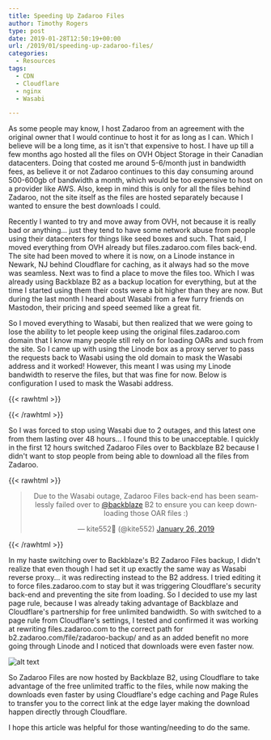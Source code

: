 ```yaml
---
title: Speeding Up Zadaroo Files
author: Timothy Rogers
type: post
date: 2019-01-28T12:50:19+00:00
url: /2019/01/speeding-up-zadaroo-files/
categories:
  - Resources
tags:
  - CDN
  - Cloudflare
  - nginx
  - Wasabi

---
```

As some people may know, I host Zadaroo from an agreement with the original owner that I would continue to host it for as long as I can. Which I believe will be a long time, as it isn't that expensive to host. I have up till a few months ago hosted all the files on OVH Object Storage in their Canadian datacenters. Doing that costed me around 5-6/month just in bandwidth fees, as believe it or not Zadaroo continues to this day consuming around 500-600gb of bandwidth a month, which would be too expensive to host on a provider like AWS. Also, keep in mind this is only for all the files behind Zadaroo, not the site itself as the files are hosted separately because I wanted to ensure the best downloads I could.

Recently I wanted to try and move away from OVH, not because it is really bad or anything... just they tend to have some network abuse from people using their datacenters for things like seed boxes and such. That said, I moved everything from OVH already but files.zadaroo.com files back-end. The site had been moved to where it is now, on a Linode instance in Newark, NJ behind Cloudflare for caching, as it always had so the move was seamless. Next was to find a place to move the files too. Which I was already using Backblaze B2 as a backup location for everything, but at the time I started using them their costs were a bit higher than they are now. But during the last month I heard about Wasabi from a few furry friends on Mastodon, their pricing and speed seemed like a great fit.

So I moved everything to Wasabi, but then realized that we were going to lose the ability to let people keep using the original files.zadaroo.com domain that I know many people still rely on for loading OARs and such from the site. So I came up with using the Linode box as a proxy server to pass the requests back to Wasabi using the old domain to mask the Wasabi address and it worked! However, this meant I was using my Linode bandwidth to reserve the files, but that was fine for now. Below is configuration I used to mask the Wasabi address.

{{< rawhtml >}}
<script src="https://gitlab.com/snippets/1802178.js"></script>
{{< /rawhtml >}}

So I was forced to stop using Wasabi due to 2 outages, and this latest one from them lasting over 48 hours... I found this to be unacceptable. I quickly in the first 12 hours switched Zadaroo Files over to Backblaze B2 because I didn't want to stop people from being able to download all the files from Zadaroo. 

{{< rawhtml >}}
<center><blockquote class="twitter-tweet" data-partner="tweetdeck"><p lang="en" dir="ltr">Due to the Wasabi outage, Zadaroo Files back-end has been seamlessly failed over to <a href="https://twitter.com/backblaze?ref_src=twsrc%5Etfw">@backblaze</a> B2 to ensure you can keep downloading those OAR files :)</p>— kite552🦊 (@kite552) <a href="https://twitter.com/kite552/status/1088987607604826112?ref_src=twsrc%5Etfw">January 26, 2019</a></blockquote>
<script async="" src="https://platform.twitter.com/widgets.js" charset="utf-8"></script></center>
{{< /rawhtml >}}

In my haste switching over to Backblaze's B2 Zadaroo Files backup, I didn't realize that even though I had set it up exactly the same way as Wasabi reverse proxy... it was redirecting instead to the B2 address. I tried editing it to force files.zadaroo.com to stay but it was triggering Cloudflare's security back-end and preventing the site from loading. So I decided to use my last page rule, because I was already taking advantage of Backblaze and Cloudflare's partnership for free unlimited bandwidth. So with switched to a page rule from Cloudflare's settings, I tested and confirmed it was working at rewriting files.zadaroo.com to the correct path for b2.zadaroo.com/file/zadaroo-backup/ and as an added benefit no more going through Linode and I noticed that downloads were even faster now.

![alt text](/wp-import/2019/Screenshot-2019-01-27-at-11.18.25-AM.png)

So Zadaroo Files are now hosted by Backblaze B2, using Cloudflare to take advantage of the free unlimited traffic to the files, while now making the downloads even faster by using Cloudflare's edge caching and Page Rules to transfer you to the correct link at the edge layer making the download happen directly through Cloudflare.

I hope this article was helpful for those wanting/needing to do the same.